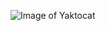 ![Image of Yaktocat](https://www.snapgalleries.com/wp-content/uploads/2018/03/bowie-hands-to-face-low-res.jpg)
